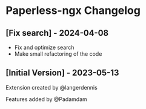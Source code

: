 # Paperless-ngx Changelog

## [Fix search] - 2024-04-08

- Fix and optimize search
- Make small refactoring of the code

## [Initial Version] - 2023-05-13

Extension created by @langerdennis

Features added by @Padamdam
